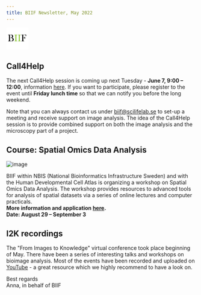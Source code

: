 ```yaml
---
title: BIIF Newsletter, May 2022
---
```

![BIIF logo](/images/biif_logo_white.png )


## Call4Help

The next Call4Help session is coming up next Tuesday - **June 7, 9:00 – 12:00**, information [here](https://www.scilifelab.se/event/bioimage-analysis-support-call4help-5/). If you want to participate, please register to the event until **Friday lunch time** so that we can notify you before the long weekend.

Note that you can always contact us under [biif@scilifelab.se](mailto:biif@scilifelab.se) to set-up a meeting and receive support on image analysis. The idea of the Call4Help session is to provide combined support on both the image analysis and the microscopy part of a project.


## Course: Spatial Omics Data Analysis
![image](https://user-images.githubusercontent.com/47674709/171177359-b68e2159-00f8-4315-b03c-00203a259c12.png)

BIIF within NBIS (National Bioinformatics Infrastructure Sweden) and with the Human Developmental Cell Atlas is organizing a workshop on Spatial Omics Data Analysis. The workshop provides resources to advanced tools for analysis of spatial datasets via a series of online lectures and computer practicals.  
**More information and application [here]( https://www.scilifelab.se/event/spatial-omics-data-analysis/).  
Date: August 29 – September 3**

## I2K recordings
The "From Images to Knowledge" virtual conference took place beginning of May. There have been a series of interesting talks and workshops on bioimage analysis.
Most of the events have been recorded and uploaded on [YouTube](https://www.youtube.com/channel/UCMBPBsR9WmzgefQWEyxfomg) - a great resource which we highly recommend to have a look on.



Best regards  
Anna, in behalf of BIIF
